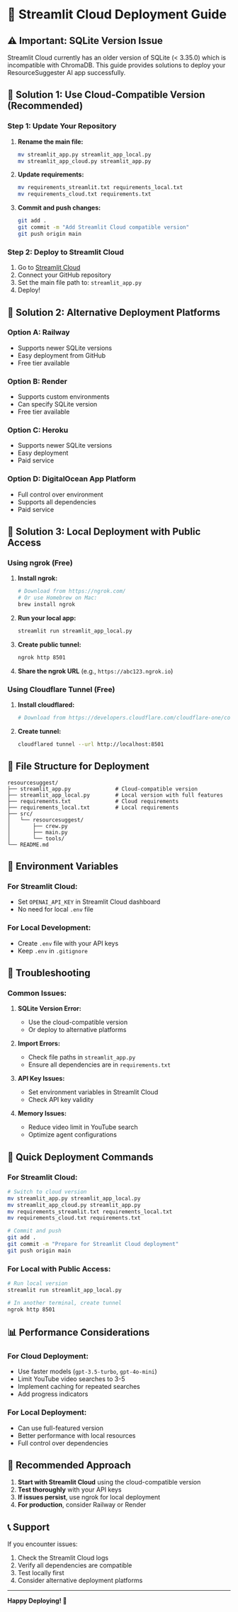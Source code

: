 # 🚀 Streamlit Cloud Deployment Guide

## ⚠️ **Important: SQLite Version Issue**

Streamlit Cloud currently has an older version of SQLite (< 3.35.0) which is incompatible with ChromaDB. This guide provides solutions to deploy your ResourceSuggester AI app successfully.

## 🔧 **Solution 1: Use Cloud-Compatible Version (Recommended)**

### **Step 1: Update Your Repository**

1. **Rename the main file:**
   ```bash
   mv streamlit_app.py streamlit_app_local.py
   mv streamlit_app_cloud.py streamlit_app.py
   ```

2. **Update requirements:**
   ```bash
   mv requirements_streamlit.txt requirements_local.txt
   mv requirements_cloud.txt requirements.txt
   ```

3. **Commit and push changes:**
   ```bash
   git add .
   git commit -m "Add Streamlit Cloud compatible version"
   git push origin main
   ```

### **Step 2: Deploy to Streamlit Cloud**

1. Go to [Streamlit Cloud](https://share.streamlit.io/)
2. Connect your GitHub repository
3. Set the main file path to: `streamlit_app.py`
4. Deploy!

## 🔧 **Solution 2: Alternative Deployment Platforms**

### **Option A: Railway**
- Supports newer SQLite versions
- Easy deployment from GitHub
- Free tier available

### **Option B: Render**
- Supports custom environments
- Can specify SQLite version
- Free tier available

### **Option C: Heroku**
- Supports newer SQLite versions
- Easy deployment
- Paid service

### **Option D: DigitalOcean App Platform**
- Full control over environment
- Supports all dependencies
- Paid service

## 🔧 **Solution 3: Local Deployment with Public Access**

### **Using ngrok (Free)**

1. **Install ngrok:**
   ```bash
   # Download from https://ngrok.com/
   # Or use Homebrew on Mac:
   brew install ngrok
   ```

2. **Run your local app:**
   ```bash
   streamlit run streamlit_app_local.py
   ```

3. **Create public tunnel:**
   ```bash
   ngrok http 8501
   ```

4. **Share the ngrok URL** (e.g., `https://abc123.ngrok.io`)

### **Using Cloudflare Tunnel (Free)**

1. **Install cloudflared:**
   ```bash
   # Download from https://developers.cloudflare.com/cloudflare-one/connections/connect-apps/install-and-setup/installation/
   ```

2. **Create tunnel:**
   ```bash
   cloudflared tunnel --url http://localhost:8501
   ```

## 📁 **File Structure for Deployment**

```
resourcesuggest/
├── streamlit_app.py              # Cloud-compatible version
├── streamlit_app_local.py        # Local version with full features
├── requirements.txt              # Cloud requirements
├── requirements_local.txt        # Local requirements
├── src/
│   └── resourcesuggest/
│       ├── crew.py
│       ├── main.py
│       └── tools/
└── README.md
```

## 🔧 **Environment Variables**

### **For Streamlit Cloud:**
- Set `OPENAI_API_KEY` in Streamlit Cloud dashboard
- No need for local `.env` file

### **For Local Development:**
- Create `.env` file with your API keys
- Keep `.env` in `.gitignore`

## 🐛 **Troubleshooting**

### **Common Issues:**

1. **SQLite Version Error:**
   - Use the cloud-compatible version
   - Or deploy to alternative platforms

2. **Import Errors:**
   - Check file paths in `streamlit_app.py`
   - Ensure all dependencies are in `requirements.txt`

3. **API Key Issues:**
   - Set environment variables in Streamlit Cloud
   - Check API key validity

4. **Memory Issues:**
   - Reduce video limit in YouTube search
   - Optimize agent configurations

## 🚀 **Quick Deployment Commands**

### **For Streamlit Cloud:**
```bash
# Switch to cloud version
mv streamlit_app.py streamlit_app_local.py
mv streamlit_app_cloud.py streamlit_app.py
mv requirements_streamlit.txt requirements_local.txt
mv requirements_cloud.txt requirements.txt

# Commit and push
git add .
git commit -m "Prepare for Streamlit Cloud deployment"
git push origin main
```

### **For Local with Public Access:**
```bash
# Run local version
streamlit run streamlit_app_local.py

# In another terminal, create tunnel
ngrok http 8501
```

## 📊 **Performance Considerations**

### **For Cloud Deployment:**
- Use faster models (`gpt-3.5-turbo`, `gpt-4o-mini`)
- Limit YouTube video searches to 3-5
- Implement caching for repeated searches
- Add progress indicators

### **For Local Deployment:**
- Can use full-featured version
- Better performance with local resources
- Full control over dependencies

## 🎯 **Recommended Approach**

1. **Start with Streamlit Cloud** using the cloud-compatible version
2. **Test thoroughly** with your API keys
3. **If issues persist**, use ngrok for local deployment
4. **For production**, consider Railway or Render

## 📞 **Support**

If you encounter issues:
1. Check the Streamlit Cloud logs
2. Verify all dependencies are compatible
3. Test locally first
4. Consider alternative deployment platforms

---

**Happy Deploying! 🚀**
